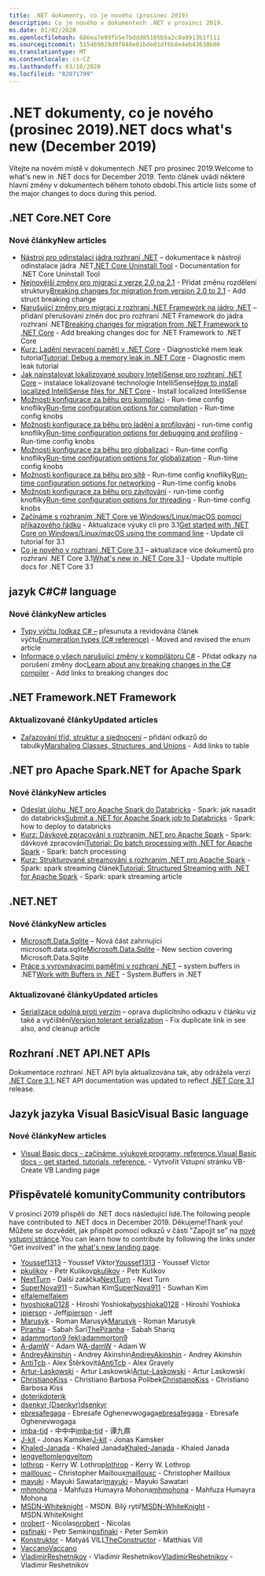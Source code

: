 ```yaml
---
title: .NET dokumenty, co je nového (prosinec 2019)
description: Co je nového v dokumentech .NET v prosinci 2019.
ms.date: 01/02/2020
ms.openlocfilehash: 686ea7e99fb5e7bddd85105b5a2c0a0913b1f111
ms.sourcegitcommit: 515469828d0f040e01bde01df6b8e4eb43630b06
ms.translationtype: MT
ms.contentlocale: cs-CZ
ms.lasthandoff: 03/10/2020
ms.locfileid: "82071799"
---
```

# <a name="net-docs-whats-new-december-2019"></a><span data-ttu-id="e8b73-103">.NET dokumenty, co je nového (prosinec 2019)</span><span class="sxs-lookup"><span data-stu-id="e8b73-103">.NET docs what's new (December 2019)</span></span>

<span data-ttu-id="e8b73-104">Vítejte na novém místě v dokumentech .NET pro prosinec 2019.</span><span class="sxs-lookup"><span data-stu-id="e8b73-104">Welcome to what's new in .NET docs for December 2019.</span></span> <span data-ttu-id="e8b73-105">Tento článek uvádí některé hlavní změny v dokumentech během tohoto období.</span><span class="sxs-lookup"><span data-stu-id="e8b73-105">This article lists some of the major changes to docs during this period.</span></span>

## <a name="net-core"></a><span data-ttu-id="e8b73-106">.NET Core</span><span class="sxs-lookup"><span data-stu-id="e8b73-106">.NET Core</span></span>

### <a name="new-articles"></a><span data-ttu-id="e8b73-107">Nové články</span><span class="sxs-lookup"><span data-stu-id="e8b73-107">New articles</span></span>

- <span data-ttu-id="e8b73-108">[Nástroj pro odinstalaci jádra rozhraní .NET](../core/additional-tools/uninstall-tool.md) – dokumentace k nástroji odinstalace jádra .NET</span><span class="sxs-lookup"><span data-stu-id="e8b73-108">[.NET Core Uninstall Tool](../core/additional-tools/uninstall-tool.md) - Documentation for .NET Core Uninstall Tool</span></span>
- <span data-ttu-id="e8b73-109">[Nejnovější změny pro migraci z verze 2.0 na 2.1](../core/compatibility/2.0-2.1.md) - Přidat změnu rozdělení struktury</span><span class="sxs-lookup"><span data-stu-id="e8b73-109">[Breaking changes for migration from version 2.0 to 2.1](../core/compatibility/2.0-2.1.md) - Add struct breaking change</span></span>
- <span data-ttu-id="e8b73-110">[Narušující změny pro migraci z rozhraní .NET Framework na jádro .NET](../core/compatibility/fx-core.md) – přidání přerušování změn doc pro rozhraní .NET Framework do jádra rozhraní .NET</span><span class="sxs-lookup"><span data-stu-id="e8b73-110">[Breaking changes for migration from .NET Framework to .NET Core](../core/compatibility/fx-core.md) - Add breaking changes doc for .NET Framework to .NET Core</span></span>
- <span data-ttu-id="e8b73-111">[Kurz: Ladění nevracení paměti v .NET Core](../core/diagnostics/debug-memory-leak.md) - Diagnostické mem leak tutorial</span><span class="sxs-lookup"><span data-stu-id="e8b73-111">[Tutorial: Debug a memory leak in .NET Core](../core/diagnostics/debug-memory-leak.md) - Diagnostic mem leak tutorial</span></span>
- <span data-ttu-id="e8b73-112">[Jak nainstalovat lokalizované soubory IntelliSense pro rozhraní .NET Core](../core/install/localized-intellisense.md) – instalace lokalizované technologie IntelliSense</span><span class="sxs-lookup"><span data-stu-id="e8b73-112">[How to install localized IntelliSense files for .NET Core](../core/install/localized-intellisense.md) - Install localized IntelliSense</span></span>
- <span data-ttu-id="e8b73-113">[Možnosti konfigurace za běhu pro kompilaci](../core/run-time-config/compilation.md) - Run-time config knoflíky</span><span class="sxs-lookup"><span data-stu-id="e8b73-113">[Run-time configuration options for compilation](../core/run-time-config/compilation.md) - Run-time config knobs</span></span>
- <span data-ttu-id="e8b73-114">[Možnosti konfigurace za běhu pro ladění a profilování](../core/run-time-config/debugging-profiling.md) - run-time config knoflíky</span><span class="sxs-lookup"><span data-stu-id="e8b73-114">[Run-time configuration options for debugging and profiling](../core/run-time-config/debugging-profiling.md) - Run-time config knobs</span></span>
- <span data-ttu-id="e8b73-115">[Možnosti konfigurace za běhu pro globalizaci](../core/run-time-config/globalization.md) - Run-time config knoflíky</span><span class="sxs-lookup"><span data-stu-id="e8b73-115">[Run-time configuration options for globalization](../core/run-time-config/globalization.md) - Run-time config knobs</span></span>
- <span data-ttu-id="e8b73-116">[Možnosti konfigurace za běhu pro sítě](../core/run-time-config/networking.md) - Run-time config knoflíky</span><span class="sxs-lookup"><span data-stu-id="e8b73-116">[Run-time configuration options for networking](../core/run-time-config/networking.md) - Run-time config knobs</span></span>
- <span data-ttu-id="e8b73-117">[Možnosti konfigurace za běhu pro závitování](../core/run-time-config/threading.md) - run-time config knoflíky</span><span class="sxs-lookup"><span data-stu-id="e8b73-117">[Run-time configuration options for threading](../core/run-time-config/threading.md) - Run-time config knobs</span></span>
- <span data-ttu-id="e8b73-118">[Začínáme s rozhraním .NET Core ve Windows/Linux/macOS pomocí příkazového řádku](../core/tutorials/cli-create-console-app.md) - Aktualizace výuky cli pro 3.1</span><span class="sxs-lookup"><span data-stu-id="e8b73-118">[Get started with .NET Core on Windows/Linux/macOS using the command line](../core/tutorials/cli-create-console-app.md) - Update cli tutorial for 3.1</span></span>
- <span data-ttu-id="e8b73-119">[Co je nového v rozhraní .NET Core 3.1](../core/whats-new/dotnet-core-3-1.md) – aktualizace více dokumentů pro rozhraní .NET Core 3.1</span><span class="sxs-lookup"><span data-stu-id="e8b73-119">[What's new in .NET Core 3.1](../core/whats-new/dotnet-core-3-1.md) - Update multiple docs for .NET Core 3.1</span></span>

## <a name="c-language"></a><span data-ttu-id="e8b73-120">jazyk C#</span><span class="sxs-lookup"><span data-stu-id="e8b73-120">C# language</span></span>

### <a name="new-articles"></a><span data-ttu-id="e8b73-121">Nové články</span><span class="sxs-lookup"><span data-stu-id="e8b73-121">New articles</span></span>

- <span data-ttu-id="e8b73-122">[Typy výčtu (odkaz C# –](../csharp/language-reference/builtin-types/enum.md) přesunuta a revidována článek výčtu</span><span class="sxs-lookup"><span data-stu-id="e8b73-122">[Enumeration types (C# reference)](../csharp/language-reference/builtin-types/enum.md) - Moved and revised the enum article</span></span>
- <span data-ttu-id="e8b73-123">[Informace o všech narušující změny v kompilátoru C#](../csharp/whats-new/breaking-changes.md) - Přidat odkazy na porušení změny doc</span><span class="sxs-lookup"><span data-stu-id="e8b73-123">[Learn about any breaking changes in the C# compiler](../csharp/whats-new/breaking-changes.md) - Add links to breaking changes doc</span></span>

## <a name="net-framework"></a><span data-ttu-id="e8b73-124">.NET Framework</span><span class="sxs-lookup"><span data-stu-id="e8b73-124">.NET Framework</span></span>

### <a name="updated-articles"></a><span data-ttu-id="e8b73-125">Aktualizované články</span><span class="sxs-lookup"><span data-stu-id="e8b73-125">Updated articles</span></span>

- <span data-ttu-id="e8b73-126">[Zařazování tříd, struktur a sjednocení](../framework/interop/marshaling-classes-structures-and-unions.md) – přidání odkazů do tabulky</span><span class="sxs-lookup"><span data-stu-id="e8b73-126">[Marshaling Classes, Structures, and Unions](../framework/interop/marshaling-classes-structures-and-unions.md) - Add links to table</span></span>

## <a name="net-for-apache-spark"></a><span data-ttu-id="e8b73-127">.NET pro Apache Spark</span><span class="sxs-lookup"><span data-stu-id="e8b73-127">.NET for Apache Spark</span></span>

### <a name="new-articles"></a><span data-ttu-id="e8b73-128">Nové články</span><span class="sxs-lookup"><span data-stu-id="e8b73-128">New articles</span></span>

- <span data-ttu-id="e8b73-129">[Odeslat úlohu .NET pro Apache Spark do Databricks](../spark/how-to-guides/databricks-deploy-methods.md) - Spark: jak nasadit do databricks</span><span class="sxs-lookup"><span data-stu-id="e8b73-129">[Submit a .NET for Apache Spark job to Databricks](../spark/how-to-guides/databricks-deploy-methods.md) - Spark: how to deploy to databricks</span></span>
- <span data-ttu-id="e8b73-130">[Kurz: Dávkové zpracování s rozhraním .NET pro Apache Spark](../spark/tutorials/batch-processing.md) - Spark: dávkové zpracování</span><span class="sxs-lookup"><span data-stu-id="e8b73-130">[Tutorial: Do batch processing with .NET for Apache Spark](../spark/tutorials/batch-processing.md) - Spark: batch processing</span></span>
- <span data-ttu-id="e8b73-131">[Kurz: Strukturované streamování s rozhraním .NET pro Apache Spark](../spark/tutorials/streaming.md) - Spark: spark streaming článek</span><span class="sxs-lookup"><span data-stu-id="e8b73-131">[Tutorial: Structured Streaming with .NET for Apache Spark](../spark/tutorials/streaming.md) - Spark: spark streaming article</span></span>

## <a name="net"></a><span data-ttu-id="e8b73-132">.NET</span><span class="sxs-lookup"><span data-stu-id="e8b73-132">.NET</span></span>

### <a name="new-articles"></a><span data-ttu-id="e8b73-133">Nové články</span><span class="sxs-lookup"><span data-stu-id="e8b73-133">New articles</span></span>

- <span data-ttu-id="e8b73-134">[Microsoft.Data.Sqlite](../standard/data/sqlite/index.md) – Nová část zahrnující microsoft.data.sqlite</span><span class="sxs-lookup"><span data-stu-id="e8b73-134">[Microsoft.Data.Sqlite](../standard/data/sqlite/index.md) - New section covering Microsoft.Data.Sqlite</span></span>
- <span data-ttu-id="e8b73-135">[Práce s vyrovnávacími paměťmi v rozhraní .NET](../standard/io/buffers.md) – system.buffers in .NET</span><span class="sxs-lookup"><span data-stu-id="e8b73-135">[Work with Buffers in .NET](../standard/io/buffers.md) - System.Buffers in .NET</span></span>

### <a name="updated-articles"></a><span data-ttu-id="e8b73-136">Aktualizované články</span><span class="sxs-lookup"><span data-stu-id="e8b73-136">Updated articles</span></span>

- <span data-ttu-id="e8b73-137">[Serializace odolná proti verzím](../standard/serialization/version-tolerant-serialization.md) – oprava duplicitního odkazu v článku viz také a vyčištění</span><span class="sxs-lookup"><span data-stu-id="e8b73-137">[Version tolerant serialization](../standard/serialization/version-tolerant-serialization.md) - Fix duplicate link in see also, and cleanup article</span></span>

## <a name="net-apis"></a><span data-ttu-id="e8b73-138">Rozhraní .NET API</span><span class="sxs-lookup"><span data-stu-id="e8b73-138">.NET APIs</span></span>

<span data-ttu-id="e8b73-139">Dokumentace rozhraní .NET API byla aktualizována tak, aby odrážela verzi [.NET Core 3.1.](https://docs.microsoft.com/dotnet/api/?view=netcore-3.1)</span><span class="sxs-lookup"><span data-stu-id="e8b73-139">.NET API documentation was updated to reflect [.NET Core 3.1](https://docs.microsoft.com/dotnet/api/?view=netcore-3.1) release.</span></span>

## <a name="visual-basic-language"></a><span data-ttu-id="e8b73-140">Jazyk jazyka Visual Basic</span><span class="sxs-lookup"><span data-stu-id="e8b73-140">Visual Basic language</span></span>

### <a name="new-articles"></a><span data-ttu-id="e8b73-141">Nové články</span><span class="sxs-lookup"><span data-stu-id="e8b73-141">New articles</span></span>

- [<span data-ttu-id="e8b73-142">Visual Basic docs - začínáme, výukové programy, reference.</span><span class="sxs-lookup"><span data-stu-id="e8b73-142">Visual Basic docs - get started, tutorials, reference.</span></span>](../visual-basic/index.yml) <span data-ttu-id="e8b73-143">- Vytvořit Vstupní stránku VB</span><span class="sxs-lookup"><span data-stu-id="e8b73-143">- Create VB Landing page</span></span>

## <a name="community-contributors"></a><span data-ttu-id="e8b73-144">Přispěvatelé komunity</span><span class="sxs-lookup"><span data-stu-id="e8b73-144">Community contributors</span></span>

<span data-ttu-id="e8b73-145">V prosinci 2019 přispěli do .NET docs následující lidé.</span><span class="sxs-lookup"><span data-stu-id="e8b73-145">The following people have contributed to .NET docs in December 2019.</span></span> <span data-ttu-id="e8b73-146">Děkujeme!</span><span class="sxs-lookup"><span data-stu-id="e8b73-146">Thank you!</span></span> <span data-ttu-id="e8b73-147">Můžete se dozvědět, jak přispět pomocí odkazů v části "Zapojit se" na [nové vstupní stránce](index.yml).</span><span class="sxs-lookup"><span data-stu-id="e8b73-147">You can learn how to contribute by following the links under "Get involved" in the [what's new landing page](index.yml).</span></span>

- <span data-ttu-id="e8b73-148">[Youssef1313](https://github.com/Youssef1313) - Youssef Viktor</span><span class="sxs-lookup"><span data-stu-id="e8b73-148">[Youssef1313](https://github.com/Youssef1313)  - Youssef Victor</span></span>
- <span data-ttu-id="e8b73-149">[pkulikov](https://github.com/pkulikov) - Petr Kulikov</span><span class="sxs-lookup"><span data-stu-id="e8b73-149">[pkulikov](https://github.com/pkulikov)  - Petr Kulikov</span></span>
- <span data-ttu-id="e8b73-150">[NextTurn](https://github.com/NextTurn) - Další zatáčka</span><span class="sxs-lookup"><span data-stu-id="e8b73-150">[NextTurn](https://github.com/NextTurn)  - Next Turn</span></span>
- <span data-ttu-id="e8b73-151">[SuperNova911](https://github.com/SuperNova911) - Suwhan Kim</span><span class="sxs-lookup"><span data-stu-id="e8b73-151">[SuperNova911](https://github.com/SuperNova911)  - Suwhan Kim</span></span>
- [<span data-ttu-id="e8b73-152">elfalem</span><span class="sxs-lookup"><span data-stu-id="e8b73-152">elfalem</span></span>](https://github.com/elfalem)
- <span data-ttu-id="e8b73-153">[hyoshioka0128](https://github.com/hyoshioka0128) - Hiroshi Yoshioka</span><span class="sxs-lookup"><span data-stu-id="e8b73-153">[hyoshioka0128](https://github.com/hyoshioka0128)  - Hiroshi Yoshioka</span></span>
- <span data-ttu-id="e8b73-154">[jpierson](https://github.com/jpierson) - Jeff</span><span class="sxs-lookup"><span data-stu-id="e8b73-154">[jpierson](https://github.com/jpierson)  - Jeff</span></span>
- <span data-ttu-id="e8b73-155">[Marusyk](https://github.com/Marusyk) - Roman Marusyk</span><span class="sxs-lookup"><span data-stu-id="e8b73-155">[Marusyk](https://github.com/Marusyk)  - Roman Marusyk</span></span>
- <span data-ttu-id="e8b73-156">[Piranha](https://github.com/ThePiranha) - Sabah Šarí</span><span class="sxs-lookup"><span data-stu-id="e8b73-156">[ThePiranha](https://github.com/ThePiranha)  - Sabah Shariq</span></span>
- [<span data-ttu-id="e8b73-157">adammorton9 řekl:</span><span class="sxs-lookup"><span data-stu-id="e8b73-157">adammorton9</span></span>](https://github.com/adammorton9)
- <span data-ttu-id="e8b73-158">[A-damW](https://github.com/A-damW) - Adam W</span><span class="sxs-lookup"><span data-stu-id="e8b73-158">[A-damW](https://github.com/A-damW)  - Adam W</span></span>
- <span data-ttu-id="e8b73-159">[AndreyAkinshin](https://github.com/AndreyAkinshin) - Andrey Akinshin</span><span class="sxs-lookup"><span data-stu-id="e8b73-159">[AndreyAkinshin](https://github.com/AndreyAkinshin)  - Andrey Akinshin</span></span>
- <span data-ttu-id="e8b73-160">[AntiTcb](https://github.com/AntiTcb) - Alex Štěrkovitá</span><span class="sxs-lookup"><span data-stu-id="e8b73-160">[AntiTcb](https://github.com/AntiTcb)  - Alex Gravely</span></span>
- <span data-ttu-id="e8b73-161">[Artur-Laskowski](https://github.com/Artur-Laskowski) - Artur Laskowski</span><span class="sxs-lookup"><span data-stu-id="e8b73-161">[Artur-Laskowski](https://github.com/Artur-Laskowski)  - Artur Laskowski</span></span>
- <span data-ttu-id="e8b73-162">[ChristianoKiss](https://github.com/ChristianoKiss) - Christiano Barbosa Polibek</span><span class="sxs-lookup"><span data-stu-id="e8b73-162">[ChristianoKiss](https://github.com/ChristianoKiss)  - Christiano Barbosa Kiss</span></span>
- [<span data-ttu-id="e8b73-163">doterik</span><span class="sxs-lookup"><span data-stu-id="e8b73-163">doterik</span></span>](https://github.com/doterik)
- [<span data-ttu-id="e8b73-164">dsenkyr (Dsenkyr)</span><span class="sxs-lookup"><span data-stu-id="e8b73-164">dsenkyr</span></span>](https://github.com/dsenkyr)
- <span data-ttu-id="e8b73-165">[ebresafegaga](https://github.com/ebresafegaga) - Ebresafe Oghenevwogaga</span><span class="sxs-lookup"><span data-stu-id="e8b73-165">[ebresafegaga](https://github.com/ebresafegaga)  - Ebresafe Oghenevwogaga</span></span>
- <span data-ttu-id="e8b73-166">[imba-tjd](https://github.com/imba-tjd) - 中中中</span><span class="sxs-lookup"><span data-stu-id="e8b73-166">[imba-tjd](https://github.com/imba-tjd)  - 谭九鼎</span></span>
- <span data-ttu-id="e8b73-167">[J-kit](https://github.com/J-kit) - Jonas Kamsker</span><span class="sxs-lookup"><span data-stu-id="e8b73-167">[J-kit](https://github.com/J-kit)  - Jonas Kamsker</span></span>
- <span data-ttu-id="e8b73-168">[Khaled-Janada](https://github.com/Khaled-Janada) - Khaled Janada</span><span class="sxs-lookup"><span data-stu-id="e8b73-168">[Khaled-Janada](https://github.com/Khaled-Janada)  - Khaled Janada</span></span>
- [<span data-ttu-id="e8b73-169">lengyeltom</span><span class="sxs-lookup"><span data-stu-id="e8b73-169">lengyeltom</span></span>](https://github.com/lengyeltom)
- <span data-ttu-id="e8b73-170">[lothrop](https://github.com/lothrop) - Kerry W. Lothrop</span><span class="sxs-lookup"><span data-stu-id="e8b73-170">[lothrop](https://github.com/lothrop)  - Kerry W. Lothrop</span></span>
- <span data-ttu-id="e8b73-171">[maillouxc](https://github.com/maillouxc) - Christopher Mailloux</span><span class="sxs-lookup"><span data-stu-id="e8b73-171">[maillouxc](https://github.com/maillouxc)  - Christopher Mailloux</span></span>
- <span data-ttu-id="e8b73-172">[mayuki](https://github.com/mayuki) - Mayuki Sawatari</span><span class="sxs-lookup"><span data-stu-id="e8b73-172">[mayuki](https://github.com/mayuki)  - Mayuki Sawatari</span></span>
- <span data-ttu-id="e8b73-173">[mhmohona](https://github.com/mhmohona) - Mahfuza Humayra Mohona</span><span class="sxs-lookup"><span data-stu-id="e8b73-173">[mhmohona](https://github.com/mhmohona)  - Mahfuza Humayra Mohona</span></span>
- <span data-ttu-id="e8b73-174">[MSDN-Whiteknight](https://github.com/MSDN-WhiteKnight) - MSDN. Bílý rytíř</span><span class="sxs-lookup"><span data-stu-id="e8b73-174">[MSDN-WhiteKnight](https://github.com/MSDN-WhiteKnight)  - MSDN.WhiteKnight</span></span>
- <span data-ttu-id="e8b73-175">[nrobert](https://github.com/nrobert) - Nicolas</span><span class="sxs-lookup"><span data-stu-id="e8b73-175">[nrobert](https://github.com/nrobert)  - Nicolas</span></span>
- <span data-ttu-id="e8b73-176">[psfinaki](https://github.com/psfinaki) - Petr Semkin</span><span class="sxs-lookup"><span data-stu-id="e8b73-176">[psfinaki](https://github.com/psfinaki)  - Peter Semkin</span></span>
- <span data-ttu-id="e8b73-177">[Konstruktor](https://github.com/TheConstructor) - Matyáš VILL</span><span class="sxs-lookup"><span data-stu-id="e8b73-177">[TheConstructor](https://github.com/TheConstructor)  - Matthias Vill</span></span>
- [<span data-ttu-id="e8b73-178">Vaccano</span><span class="sxs-lookup"><span data-stu-id="e8b73-178">Vaccano</span></span>](https://github.com/Vaccano)
- <span data-ttu-id="e8b73-179">[VladimirReshetnikov](https://github.com/VladimirReshetnikov) - Vladimir Reshetnikov</span><span class="sxs-lookup"><span data-stu-id="e8b73-179">[VladimirReshetnikov](https://github.com/VladimirReshetnikov)  - Vladimir Reshetnikov</span></span>
